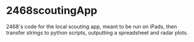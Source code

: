 # 2468scoutingApp
2468's code for the local scouting app, meant to be run on iPads, then transfer strings to python scripts, outputting a spreadsheet and radar plots.

